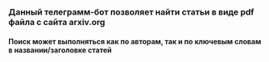 ### Данный телеграмм-бот позволяет найти статьи в виде pdf файла с сайта arxiv.org
#### Поиск может выполняться как по авторам, так и по ключевым словам в названии/заголовке статей